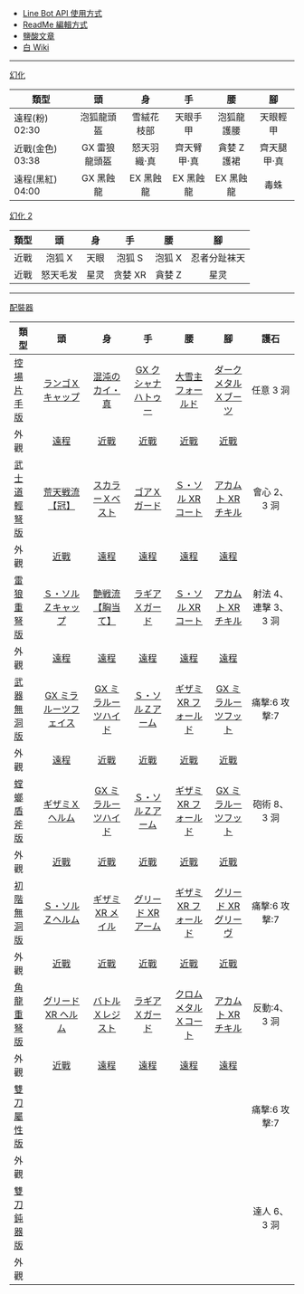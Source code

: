 - [Line Bot API 使用方式](https://ithelp.ithome.com.tw/articles/10198142)
- [ReadMe 編輯方式](https://www.jianshu.com/p/9ab92efc286a)
- [鹽酸文章](https://home.gamer.com.tw/creationDetail.php?sn=4361083)
- [白 Wiki](http://wiki.mhxg.org/)

---

[幻化](https://www.bilibili.com/video/BV1LV411n7oH/)

| 類型             |      頭       |     身      |     手      |     腰      |     腳      |
| ---------------- | :-----------: | :---------: | :---------: | :---------: | :---------: |
| 遠程(粉) 02:30   |  泡狐龍頭盔   | 雪絨花枝部  |  天眼手甲   | 泡狐龍護腰  |  天眼輕甲   |
| 近戰(金色) 03:38 | GX 雷狼龍頭盔 | 怒天羽織·真 | 齊天臂甲·真 | 貪婪 Z 護裙 | 齊天腿甲·真 |
| 遠程(黑紅) 04:00 |   GX 黑蝕龍   |  EX 黑蝕龍  |  EX 黑蝕龍  |  EX 黑蝕龍  |    毒蛛     |

[幻化 2](https://www.bilibili.com/video/BV1Lo4y197RP/?spm_id_from=autoNext)

| 類型 |    頭    |  身  |   手    |   腰   |      腳      |
| ---- | :------: | :--: | :-----: | :----: | :----------: |
| 近戰 |  泡狐 X  | 天眼 | 泡狐 S  | 泡狐 X | 忍者分趾袜天 |
| 近戰 | 怒天毛发 | 星灵 | 贪婪 XR | 貪婪 Z |     星灵     |

---

[配裝器](https://mhxx.wiki-db.com/sim/)

| 類型                                    |                                           頭                                            |                                           身                                            |                                   手                                    |                                    腰                                    |                                     腳                                      |         護石         |
| --------------------------------------- | :-------------------------------------------------------------------------------------: | :-------------------------------------------------------------------------------------: | :---------------------------------------------------------------------: | :----------------------------------------------------------------------: | :-------------------------------------------------------------------------: | :------------------: |
| [控場片手版](https://reurl.cc/MbLWXk)   |                [ランゴＸキャップ](http://wiki.mhxg.org/ida/290538.html)                 |                 [混沌のカイ・真](http://wiki.mhxg.org/ida/293639.html)                  |       [GX クシャナハトゥー](http://wiki.mhxg.org/ida/295669.html)       |         [大雪主フォールド](http://wiki.mhxg.org/ida/226326.html)         |        [ダークメタルＸブーツ](http://wiki.mhxg.org/ida/293626.html)         |      任意 3 洞       |
| 外觀                                    |           [遠程](http://mhxx-soubigazou.info/equipment/rare8armor/vespoid-x)            |            [近戰](http://mhxx-soubigazou.info/equipment/rare8armor/chaos-x/)            |  [近戰](http://mhxx-soubigazou.info/equipment/rare10armor/gx-kushala/)  |   [近戰](http://mhxx-soubigazou.info/equipment/rarexarmor/snowbaron/)    |   [近戰](http://mhxx-soubigazou.info/equipment/rare8armor/dark-metal-x/)    |                      |
| [武士道輕弩版](https://reurl.cc/X4Njba) |                 [荒天戦流【冠】](http://wiki.mhxg.org/ida/295256.html)                  |                [スカラーＸベスト](http://wiki.mhxg.org/ida/293020.html)                 |          [ゴアＸガード](http://wiki.mhxg.org/ida/293018.html)           |        [Ｓ・ソル XR コート](http://wiki.mhxg.org/ida/295228.html)        |         [アカムト XR チキル](http://wiki.mhxg.org/ida/295230.html)          |     會心 2、3 洞     |
| 外觀                                    | [近戰](http://mhxx-soubigazou.info/equipment/rare10armor/tempest-kermes_welkin-kermes/) |          [遠程](http://mhxx-soubigazou.info/equipment/rare8armor/scholars-x/)           |    [遠程](http://mhxx-soubigazou.info/equipment/rare9armor/gore-x/)     | [遠程](http://mhxx-soubigazou.info/equipment/rare10armor/silver-sol-xr/) |    [遠程](http://mhxx-soubigazou.info/equipment/rare10armor/akantor-xr/)    |                      |
| [雷狼重弩版](https://reurl.cc/RjEY7g)   |               [Ｓ・ソルＺキャップ](http://wiki.mhxg.org/ida/293004.html)                |                [艶戦流【胸当て】](http://wiki.mhxg.org/ida/295257.html)                 |         [ラギアＸガード](http://wiki.mhxg.org/ida/287978.html)          |        [Ｓ・ソル XR コート](http://wiki.mhxg.org/ida/295228.html)        |         [アカムト XR チキル](http://wiki.mhxg.org/ida/295230.html)          | 射法 4、連擊 3、3 洞 |
| 外觀                                    |         [遠程](http://mhxx-soubigazou.info/equipment/rare10armor/silver-sol-z/)         | [遠程](http://mhxx-soubigazou.info/equipment/rare10armor/battle-borealis_battle-glyph/) |  [遠程](http://mhxx-soubigazou.info/equipment/rare9armor/lagiacrus-x/)  | [遠程](http://mhxx-soubigazou.info/equipment/rare10armor/silver-sol-xr/) |    [遠程](http://mhxx-soubigazou.info/equipment/rare10armor/akantor-xr/)    |                      |
| [武器無洞版](https://reurl.cc/WkYYRL)   |              [GX ミラルーツフェイス](http://wiki.mhxg.org/ida/295672.html)              |               [GX ミラルーツハイド](http://wiki.mhxg.org/ida/295672.html)               |        [Ｓ・ソルＺアーム](http://wiki.mhxg.org/ida/293004.html)         |       [ギザミ XR フォールド](http://wiki.mhxg.org/ida/293619.html)       |         [GX ミラルーツフット](http://wiki.mhxg.org/ida/295672.html)         |    痛撃:6 攻撃:7     |
| 外觀                                    |       [遠程](http://mhxx-soubigazou.info/equipment/rare10armor/gx-white-fatalis/)       |       [近戰](http://mhxx-soubigazou.info/equipment/rare10armor/gx-white-fatalis/)       | [近戰](http://mhxx-soubigazou.info/equipment/rare10armor/silver-sol-z/) |  [近戰](http://mhxx-soubigazou.info/equipment/rare8armor/ceanataur-xr/)  | [近戰](http://mhxx-soubigazou.info/equipment/rare10armor/gx-white-fatalis/) |                      |
| [螳螂盾斧版](https://reurl.cc/EpNE81)   |                 [ギザミＸヘルム](http://wiki.mhxg.org/ida/290499.html)                  |               [GX ミラルーツハイド](http://wiki.mhxg.org/ida/295672.html)               |        [Ｓ・ソルＺアーム](http://wiki.mhxg.org/ida/293004.html)         |       [ギザミ XR フォールド](http://wiki.mhxg.org/ida/293619.html)       |         [GX ミラルーツフット](http://wiki.mhxg.org/ida/295672.html)         |     砲術 8、3 洞     |
| 外觀                                    |          [近戰](http://mhxx-soubigazou.info/equipment/rare8armor/ceanataur-x/)          |       [近戰](http://mhxx-soubigazou.info/equipment/rare10armor/gx-white-fatalis/)       | [近戰](http://mhxx-soubigazou.info/equipment/rare10armor/silver-sol-z/) |  [近戰](http://mhxx-soubigazou.info/equipment/rare8armor/ceanataur-x/)   | [近戰](http://mhxx-soubigazou.info/equipment/rare10armor/gx-white-fatalis/) |                      |
| [初階無洞版](https://reurl.cc/bkj2qE)   |                [Ｓ・ソルＺヘルム](http://wiki.mhxg.org/ida/293004.html)                 |                [ギザミ XR メイル](http://wiki.mhxg.org/ida/293619.html)                 |       [グリード XR アーム](http://wiki.mhxg.org/ida/295237.html)        |       [ギザミ XR フォールド](http://wiki.mhxg.org/ida/293619.html)       |        [グリード XR グリーヴ](http://wiki.mhxg.org/ida/295237.html)         |    痛撃:6 攻撃:7     |
| 外觀                                    |         [近戰](http://mhxx-soubigazou.info/equipment/rare10armor/silver-sol-z/)         |         [近戰](http://mhxx-soubigazou.info/equipment/rare8armor/ceanataur-xr/)          | [近戰](http://mhxx-soubigazou.info/equipment/rare10armor/esurient-xr/)  |  [近戰](http://mhxx-soubigazou.info/equipment/rare8armor/ceanataur-xr/)  |   [近戰](http://mhxx-soubigazou.info/equipment/rare10armor/esurient-xr/)    |                      |
| [角龍重弩版](https://reurl.cc/EpMG61)   |               [グリード XR ヘルム](http://wiki.mhxg.org/ida/295237.html)                |                [バトルＸレジスト](http://wiki.mhxg.org/ida/290516.html)                 |         [ ラギアＸガード](http://wiki.mhxg.org/ida/287978.html)         |       [クロムメタルＸコート](http://wiki.mhxg.org/ida/293620.html)       |         [アカムト XR チキル](http://wiki.mhxg.org/ida/295230.html)          |     反動:4、3 洞     |
| 外觀                                    |         [近戰](http://mhxx-soubigazou.info/equipment/rare10armor/esurient-xr/)          |           [遠程](http://mhxx-soubigazou.info/equipment/rare8armor/battle-x/)            |  [遠程](http://mhxx-soubigazou.info/equipment/rare9armor/lagiacrus-x/)  | [遠程](http://mhxx-soubigazou.info/equipment/rare8armor/chrome-metal-x/) |    [遠程](http://mhxx-soubigazou.info/equipment/rare10armor/akantor-xr/)    |                      |
| [雙刀屬性版](https://reurl.cc/8WZ6E4)   |                                                                                         |                                                                                         |                                                                         |                                                                          |                                                                             |    痛撃:6 攻撃:7     |
| 外觀                                    |                                                                                         |                                                                                         |                                                                         |                                                                          |                                                                             |                      |
| [雙刀鈍器版](https://reurl.cc/KpWoEq)   |                                                                                         |                                                                                         |                                                                         |                                                                          |                                                                             |     達人 6、3 洞     |
| 外觀                                    |                                                                                         |                                                                                         |                                                                         |                                                                          |
